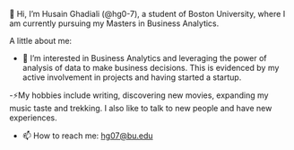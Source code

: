 👋 Hi, I’m Husain Ghadiali (@hg0-7), a student of Boston University, where I am currently pursuing my Masters in Business Analytics.

A little about me:
- 👀 I’m interested in Business Analytics and leveraging the power of analysis of data to make business decisions. This is evidenced by my active involvement in projects and having started a startup.

-⚡My hobbies include writing, discovering new movies, expanding my music taste and trekking. I also like to talk to new people and have new experiences.
- 📫 How to reach me: hg07@bu.edu

<!---
hg0-7/hg0-7 is a ✨ special ✨ repository because its `README.md` (this file) appears on your GitHub profile.
You can click the Preview link to take a look at your changes.
--->
